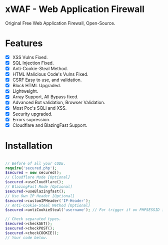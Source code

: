 # xWAF - Web Application Firewall

Original Free Web Application Firewall, Open-Source.

# Features

- [x] XSS Vulns Fixed.
- [x] SQL Injection Fixed.
- [x] Anti-Cookie-Steal Method.
- [x] HTML Malicious Code's Vulns Fixed.
- [x] CSRF Easy to use, and validation.
- [x] Block HTML Upgraded.
- [x] Lightweight.
- [x] Array Support, All Bypass fixed.
- [x] Advanced Bot validation, Browser Validation.
- [x] Most Poc's SQLi and XSS.
- [x] Security upgraded.
- [x] Errors supression.
- [x] Cloudflare and BlazingFast Support.

# Installation

```php

// Before of all your CODE.
require('secured.php');
$secured = new secured();
// Cloudflare Mode [Optional]
$secured->useCloudflare();
// BlazingFast Mode [Optional]
$secured->useBlazingfast();
// Use Own IP Header [Optional]
$secured->customIPHeader('IP-Header');
// Anti-Cookie-Steal Method [Optional]
$secured->antiCookieSteal('username'); // For trigger if on PHPSESSID is logged.

// Check separated types.
$secured->checkGET();
$secured->checkPOST();
$secured->checkCOOKIE();
// Your code below.
```
